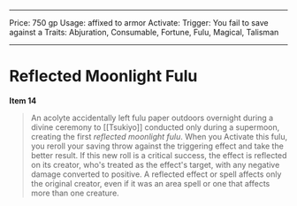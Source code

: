 
---
Price: 750 gp
Usage: affixed to armor
Activate: 
Trigger: You fail to save against a
Traits: Abjuration, Consumable, Fortune, Fulu, Magical, Talisman

---

# Reflected Moonlight Fulu

**Item 14**

> An acolyte accidentally left fulu paper outdoors overnight during a divine ceremony to [[Tsukiyo]] conducted only during a supermoon, creating the first *reflected moonlight fulu*. When you Activate this fulu, you reroll your saving throw against the triggering effect and take the better result. If this new roll is a critical success, the effect is reflected on its creator, who's treated as the effect's target, with any negative damage converted to positive. A reflected effect or spell affects only the original creator, even if it was an area spell or one that affects more than one creature.

